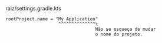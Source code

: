 raiz/settings.gradle.kts

```{kotlin}
rootProject.name = "My Application"
                    ^^^^^^^^^^^^^^\
                                  Não se esqueça de mudar
                                  o nome do projeto.
```
